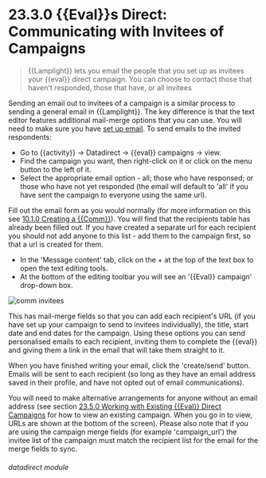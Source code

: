 # 23.3.0 {{Eval}}s Direct: Communicating with Invitees of Campaigns

> {{Lamplight}} lets you email the people that you set up as invitees your {{eval}} direct campaign. You can choose to contact those that haven't responded, those that have, or all invitees



Sending an email out to invitees of a campaign is a similar process to sending a general email in {{Lamplight}}. The key difference is that the text editor features additional mail-merge options that you can use.  You will need to make sure you have [set up email](/help/index/p/16.11). To send emails to the invited respondents:

- Go to {{activity}} -> Datadirect -> {{eval}} campaigns -> view.
- Find the campaign you want, then right-click on it or click on the menu button to the left of it. 
- Select the appropriate email option - all; those who have responsed; or those who have not yet responded (the email will default to 'all' if you have sent the campaign to everyone using the same url). 

Fill out the email form as you would normally (for more information on this see [10.1.0 Creating a {{Comm}}](/help/index/p/10.1.0)). You will find that the recipients table has already been filled out.  If you have created a separate url for each recipient you should not add anyone to this list - add them to the campaign first, so that a url is created for them.

- In the 'Message content' tab, click on the + at the top of the text box to open the text editing tools. 
- At the bottom of the editing toolbar you will see an '{{Eval}} campaign' drop-down box.

![comm invitees](23.3.0a.png)

This has mail-merge fields so that you can add each recipient's URL (if you have set up your campaign to send to invitees individually), the title, start date and end dates for the campaign. Using these options you can send personalised emails to each recipient, inviting them to complete the {{eval}} and giving them a link in the email that will take them straight to it.

When you have finished writing your email, click the 'create/send' button.  Emails will be sent to each recipient (so long as they have an email address saved in their profile, and have not opted out of email communications). 

You will need to make alternative arrangements for anyone without an email address (see section [23.5.0  Working with Existing {{Eval}} Direct Campaigns](/help/index/p/23.5.0) for how to view an existing campaign. When you go in to view, URLs are shown at the bottom of the screen).  Please also note that if you are using the campaign merge fields (for example 'campaign_url') the invitee list of the campaign must match the recipient list for the email for the merge fields to sync. 


###### datadirect module

